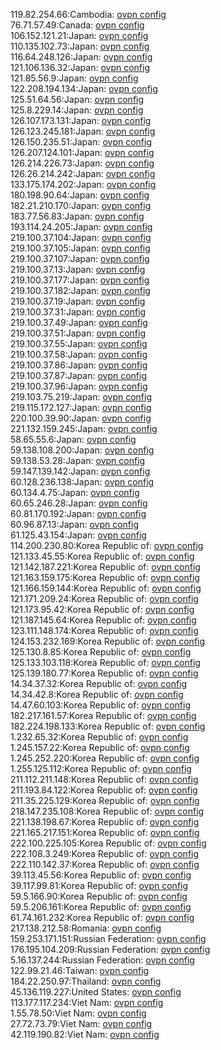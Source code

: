 119.82.254.66:Cambodia: [ovpn config](vpn/119_82_254_66.ovpn)  
76.71.57.49:Canada: [ovpn config](vpn/76_71_57_49.ovpn)  
106.152.121.21:Japan: [ovpn config](vpn/106_152_121_21.ovpn)  
110.135.102.73:Japan: [ovpn config](vpn/110_135_102_73.ovpn)  
116.64.248.126:Japan: [ovpn config](vpn/116_64_248_126.ovpn)  
121.106.136.32:Japan: [ovpn config](vpn/121_106_136_32.ovpn)  
121.85.56.9:Japan: [ovpn config](vpn/121_85_56_9.ovpn)  
122.208.194.134:Japan: [ovpn config](vpn/122_208_194_134.ovpn)  
125.51.64.56:Japan: [ovpn config](vpn/125_51_64_56.ovpn)  
125.8.229.14:Japan: [ovpn config](vpn/125_8_229_14.ovpn)  
126.107.173.131:Japan: [ovpn config](vpn/126_107_173_131.ovpn)  
126.123.245.181:Japan: [ovpn config](vpn/126_123_245_181.ovpn)  
126.150.235.51:Japan: [ovpn config](vpn/126_150_235_51.ovpn)  
126.207.124.101:Japan: [ovpn config](vpn/126_207_124_101.ovpn)  
126.214.226.73:Japan: [ovpn config](vpn/126_214_226_73.ovpn)  
126.26.214.242:Japan: [ovpn config](vpn/126_26_214_242.ovpn)  
133.175.174.202:Japan: [ovpn config](vpn/133_175_174_202.ovpn)  
180.198.90.64:Japan: [ovpn config](vpn/180_198_90_64.ovpn)  
182.21.210.170:Japan: [ovpn config](vpn/182_21_210_170.ovpn)  
183.77.56.83:Japan: [ovpn config](vpn/183_77_56_83.ovpn)  
193.114.24.205:Japan: [ovpn config](vpn/193_114_24_205.ovpn)  
219.100.37.104:Japan: [ovpn config](vpn/219_100_37_104.ovpn)  
219.100.37.105:Japan: [ovpn config](vpn/219_100_37_105.ovpn)  
219.100.37.107:Japan: [ovpn config](vpn/219_100_37_107.ovpn)  
219.100.37.13:Japan: [ovpn config](vpn/219_100_37_13.ovpn)  
219.100.37.177:Japan: [ovpn config](vpn/219_100_37_177.ovpn)  
219.100.37.182:Japan: [ovpn config](vpn/219_100_37_182.ovpn)  
219.100.37.19:Japan: [ovpn config](vpn/219_100_37_19.ovpn)  
219.100.37.31:Japan: [ovpn config](vpn/219_100_37_31.ovpn)  
219.100.37.49:Japan: [ovpn config](vpn/219_100_37_49.ovpn)  
219.100.37.51:Japan: [ovpn config](vpn/219_100_37_51.ovpn)  
219.100.37.55:Japan: [ovpn config](vpn/219_100_37_55.ovpn)  
219.100.37.58:Japan: [ovpn config](vpn/219_100_37_58.ovpn)  
219.100.37.86:Japan: [ovpn config](vpn/219_100_37_86.ovpn)  
219.100.37.87:Japan: [ovpn config](vpn/219_100_37_87.ovpn)  
219.100.37.96:Japan: [ovpn config](vpn/219_100_37_96.ovpn)  
219.103.75.219:Japan: [ovpn config](vpn/219_103_75_219.ovpn)  
219.115.172.127:Japan: [ovpn config](vpn/219_115_172_127.ovpn)  
220.100.39.90:Japan: [ovpn config](vpn/220_100_39_90.ovpn)  
221.132.159.245:Japan: [ovpn config](vpn/221_132_159_245.ovpn)  
58.65.55.6:Japan: [ovpn config](vpn/58_65_55_6.ovpn)  
59.138.108.200:Japan: [ovpn config](vpn/59_138_108_200.ovpn)  
59.138.53.28:Japan: [ovpn config](vpn/59_138_53_28.ovpn)  
59.147.139.142:Japan: [ovpn config](vpn/59_147_139_142.ovpn)  
60.128.236.138:Japan: [ovpn config](vpn/60_128_236_138.ovpn)  
60.134.4.75:Japan: [ovpn config](vpn/60_134_4_75.ovpn)  
60.65.246.28:Japan: [ovpn config](vpn/60_65_246_28.ovpn)  
60.81.170.192:Japan: [ovpn config](vpn/60_81_170_192.ovpn)  
60.96.87.13:Japan: [ovpn config](vpn/60_96_87_13.ovpn)  
61.125.43.154:Japan: [ovpn config](vpn/61_125_43_154.ovpn)  
114.200.230.80:Korea Republic of: [ovpn config](vpn/114_200_230_80.ovpn)  
121.133.45.55:Korea Republic of: [ovpn config](vpn/121_133_45_55.ovpn)  
121.142.187.221:Korea Republic of: [ovpn config](vpn/121_142_187_221.ovpn)  
121.163.159.175:Korea Republic of: [ovpn config](vpn/121_163_159_175.ovpn)  
121.166.159.144:Korea Republic of: [ovpn config](vpn/121_166_159_144.ovpn)  
121.171.209.24:Korea Republic of: [ovpn config](vpn/121_171_209_24.ovpn)  
121.173.95.42:Korea Republic of: [ovpn config](vpn/121_173_95_42.ovpn)  
121.187.145.64:Korea Republic of: [ovpn config](vpn/121_187_145_64.ovpn)  
123.111.148.174:Korea Republic of: [ovpn config](vpn/123_111_148_174.ovpn)  
124.153.232.169:Korea Republic of: [ovpn config](vpn/124_153_232_169.ovpn)  
125.130.8.85:Korea Republic of: [ovpn config](vpn/125_130_8_85.ovpn)  
125.133.103.118:Korea Republic of: [ovpn config](vpn/125_133_103_118.ovpn)  
125.139.180.77:Korea Republic of: [ovpn config](vpn/125_139_180_77.ovpn)  
14.34.37.32:Korea Republic of: [ovpn config](vpn/14_34_37_32.ovpn)  
14.34.42.8:Korea Republic of: [ovpn config](vpn/14_34_42_8.ovpn)  
14.47.60.103:Korea Republic of: [ovpn config](vpn/14_47_60_103.ovpn)  
182.217.161.57:Korea Republic of: [ovpn config](vpn/182_217_161_57.ovpn)  
182.224.198.133:Korea Republic of: [ovpn config](vpn/182_224_198_133.ovpn)  
1.232.65.32:Korea Republic of: [ovpn config](vpn/1_232_65_32.ovpn)  
1.245.157.22:Korea Republic of: [ovpn config](vpn/1_245_157_22.ovpn)  
1.245.252.220:Korea Republic of: [ovpn config](vpn/1_245_252_220.ovpn)  
1.255.125.112:Korea Republic of: [ovpn config](vpn/1_255_125_112.ovpn)  
211.112.211.148:Korea Republic of: [ovpn config](vpn/211_112_211_148.ovpn)  
211.193.84.122:Korea Republic of: [ovpn config](vpn/211_193_84_122.ovpn)  
211.35.225.129:Korea Republic of: [ovpn config](vpn/211_35_225_129.ovpn)  
218.147.235.108:Korea Republic of: [ovpn config](vpn/218_147_235_108.ovpn)  
221.138.198.67:Korea Republic of: [ovpn config](vpn/221_138_198_67.ovpn)  
221.165.217.151:Korea Republic of: [ovpn config](vpn/221_165_217_151.ovpn)  
222.100.225.105:Korea Republic of: [ovpn config](vpn/222_100_225_105.ovpn)  
222.108.3.249:Korea Republic of: [ovpn config](vpn/222_108_3_249.ovpn)  
222.110.142.37:Korea Republic of: [ovpn config](vpn/222_110_142_37.ovpn)  
39.113.45.56:Korea Republic of: [ovpn config](vpn/39_113_45_56.ovpn)  
39.117.99.81:Korea Republic of: [ovpn config](vpn/39_117_99_81.ovpn)  
59.5.166.90:Korea Republic of: [ovpn config](vpn/59_5_166_90.ovpn)  
59.5.206.161:Korea Republic of: [ovpn config](vpn/59_5_206_161.ovpn)  
61.74.161.232:Korea Republic of: [ovpn config](vpn/61_74_161_232.ovpn)  
217.138.212.58:Romania: [ovpn config](vpn/217_138_212_58.ovpn)  
159.253.171.151:Russian Federation: [ovpn config](vpn/159_253_171_151.ovpn)  
176.195.104.209:Russian Federation: [ovpn config](vpn/176_195_104_209.ovpn)  
5.16.137.244:Russian Federation: [ovpn config](vpn/5_16_137_244.ovpn)  
122.99.21.46:Taiwan: [ovpn config](vpn/122_99_21_46.ovpn)  
184.22.250.97:Thailand: [ovpn config](vpn/184_22_250_97.ovpn)  
45.136.119.227:United States: [ovpn config](vpn/45_136_119_227.ovpn)  
113.177.117.234:Viet Nam: [ovpn config](vpn/113_177_117_234.ovpn)  
1.55.78.50:Viet Nam: [ovpn config](vpn/1_55_78_50.ovpn)  
27.72.73.79:Viet Nam: [ovpn config](vpn/27_72_73_79.ovpn)  
42.119.190.82:Viet Nam: [ovpn config](vpn/42_119_190_82.ovpn)  
